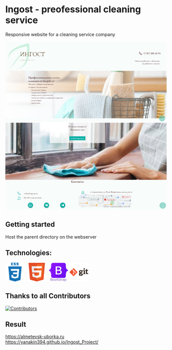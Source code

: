 # Ingost - preofessional cleaning service

<p>Responsive website for a cleaning service company</p>
<img width="700" alt="Website_screenshot" src="assets/images/screenshot_for_readme.png">
<img width="700" alt="Website_screenshot" src="assets/images/screenshot_for_readme2.png">

## Getting started
<p>Host the parent directory on the webserver</p>

## Technologies:
<div>
  <img src="https://github.com/devicons/devicon/blob/master/icons/css3/css3-plain-wordmark.svg"  title="CSS3" alt="CSS" width="60" height="60"/>&nbsp;
  <img src="https://github.com/devicons/devicon/blob/master/icons/html5/html5-original.svg" title="HTML5" alt="HTML" width="60" height="60"/>&nbsp;
  <img src="https://github.com/devicons/devicon/blob/master/icons/bootstrap/bootstrap-original-wordmark.svg" title="Bootstrap" **alt="Bootstrap" width="60" height="60"/>
  <img src="https://github.com/devicons/devicon/blob/master/icons/git/git-original-wordmark.svg" title="Git" **alt="Git" width="60" height="60"/>
</div>

## Thanks to all Contributors
[![Contributors](https://contrib.rocks/image?repo=yanakin394/Ingost_Project)](https://github.com/yanakin394/Ingost_Project/graphs/contributors)

## Result
https://almetevsk-uborka.ru <br/>
https://yanakin394.github.io/Ingost_Project/ <br/>

